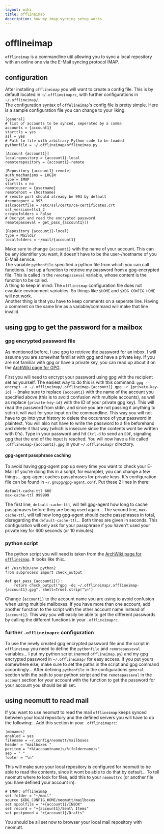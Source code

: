 ```yaml
---
layout: wiki
title: offlineimap
description: how my imap syncing setup works
---
```


# offlineimap

`offlineimap` is a commandline util allowing you to sync a local repository with an online one via the E-Mail syncing protocol IMAP.

## configuration

After installing `offlineimap` you will want to create a config file. This is by default located in `~/.offlineimaprc`, with further configurations in `~/.offlineimap/`.  
The configuration syntax of `offelineimap`'s config file is pretty simple. Here is a sample configuration file you can change to your liking:

	[general]
	# list of accounts to be synced, seperated by a comma
	accounts = {account1}
	starttls = yes
	ssl = yes
	# Path to file with arbitrary Python code to be loaded
	pythonfile = ~/.offlineimap/offlineimap.py
	
	[Account {account1}]
	localrepository = {account1}-local
	remoterepository = {account1}-remote
	
	[Repository {account1}-remote]
	auth_mechanisms = LOGIN
	type = IMAP
	starttls = no
	remoteuser = {username}
	remotehost = {hostname}
	# remote port should already be 993 by default
	#remoteport = 993
	sslcacertfile = /etc/ssl/certs/ca-certificates.crt
	ssl_version=tls1_2
	createfolders = False
	# Decrypt and read the encrypted password
	remotepasseval = get_pass_{account1}()
	
	[Repository {account1}-local]
	type = Maildir
	localfolders = ~/mail/{account1}

Make sure to change `{account1}` with the name of your account. This can be any identifier you want, it doesn't have to be the user-/hostname of you E-Mail service.  
The variable `pythonfile` specified a python file from which you can call functions. I set up a function to retrieve my password from a gpg-encrypted file. This is called in the `remotepasseval` variable, whose content is the function to be called.  
A thing to keep in mind: The `offlineimap` configuration file does not evaulate environment variables. So things like `$HOME` and `$XDG_CONFIG_HOME` will not work.  
Another thing is that you have to keep comments on a seperate line. Having a comment on the same line as a variable/command will make that line invalid.

## using gpg to get the password for a mailbox
### gpg encrypted password file

As mentioned before, I use gpg to retrieve the password for an inbox. I will assume you are somewhat familiar with gpg and have a private key. If you are not familiar with gpg or have a private key, you can read up about it on the [ArchWiki page for GPG](https://wiki.archlinux.org/index.php/Gpg).

First you will need to encrypt your password using gpg with the recipient set as yourself. The easiest way to do this is with this command: `gpg --encrypt -o ~/.offlineimap/.offlineimap-{account1}.gpg -r {private-key-id} -` (make sure to replace `{account1}` with the name of the account you specified above (this is to avoid confusion with multiple accounts), as well as replace `{private-key-id}` with the ID of your private gpg key). This will read the password from stdin, and since you are not passing it anything to stdin it will wait for your input on the commandline. This way you will not have to go into your history to delete the occurance of your password in plaintext. You will also not have to write the password to a file beforehand and delete it that way (which is insecure since the contents wont be written with 0's). Type in your password and hit `Ctrl-d` to send an `EOF`, signaling gpg that the end of the input is reached. You will now have a file called `.offlineimap-{account1}.gpg` in your `~/.offlineimap/` directory.

#### gpg-agent passphrase caching
To avoid having gpg-agent pop up every time you want to check your E-Mail (if you're doing this in a script, for example), you can change a few things...
gpg-agent caches passphrases for private keys. It's configuration file can be found in `~/.gnupg/gpg-agent.conf`. Put these 2 lines in there:
```
default-cache-ttl 600
max-cache-ttl 999999
```
The first line, `default-cache-ttl`, will tell gpg-agent how long to cache passphrases before they are being used again...
The second line, `max-cache-ttl`, will tell how long gpg-agent should cache passphrases in total, disregarding the `default-cache-ttl`...
Both times are given in seconds. This configuration will only ask for your passphrase if you haven't used your private key for 600 seconds (or 10 minutes).

### python script
The python script you will need is taken from the [ArchWiki page for `offlineimap`](https://wiki.archlinux.org/index.php/Offlineimap#Using_GPG). It looks like this:..

	#! /usr/bin/env python2
	from subprocess import check_output
	
	def get_pass_{account1}():
		return check_output("gpg -dq ~/.offlineimap/.offlineimap-{account1}.gpg", shell=True).strip("\n")

Change `{account1}` to the account name you are using to avoid confusion when using multiple mailboxes. If you have more than one account, add another function to the script with the other account name instead of `{account1}`. This way you will easily be able to get the different passwords by calling the different functions in your `.offlineimaprc`.

### further `.offlineimaprc` configuration
To use the newly created gpg encrypted password file and the script in `offlineimap` you need to define the `pythonfile` and `remotepasseval` variables...
I put my python script (named `offlineimap.py`) and my gpg encrypted password in `~/.offlineimap/` for easy access. If you put yours somewhere else, make sure to set the paths in the script and gpg command accordingly...
After defining `pythonfile` in the configurations `general` section with the path to your python script and the `remotepasseval` in the `account` section for your account with the function to get the password for your account you should be all set.

## using neomutt to read mail

If you want to use neomutt to read the mail `offlineimap` keeps synced between your local repository and the defined servers you will have to do the following:..
Add this section in your `.offlineimaprc`:

	[mbnames]
	enabled = yes
	filename = ~/.config/neomutt/mailboxes
	header = "mailboxes "
	peritem = "+%(accountname)s/%(foldername)s"
	sep = " "
	footer = "\n"

This will make sure your local repository is configured for neomutt to be able to read the contents, since it wont be able to do that by default...
To tell neomutt where to look for files, add this to your `neomuttrc` (or another file you have defined your account in):

	# IMAP: offlineimap
	set folder = "~/mail"
	source $XDG_CONFIG_HOME/neomutt/mailboxes
	set spoolfile = "+{account1}/INBOX"
	set record = "+{account1}/Sent\ Items"
	set postponed = "+{account1}/Drafts"

You should be all set now to browser your local mail repository with neomutt.
